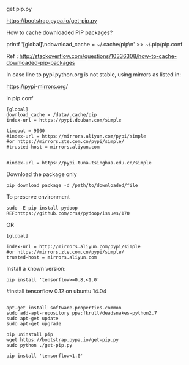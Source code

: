 get pip.py

https://bootstrap.pypa.io/get-pip.py

How to cache downloaded PIP packages? 

printf '[global]\ndownload_cache = ~/.cache/pip\n' >> ~/.pip/pip.conf

Ref : http://stackoverflow.com/questions/10336308/how-to-cache-downloaded-pip-packages


In case line to pypi.python.org is not stable, using mirrors as listed in:

https://pypi-mirrors.org/

in pip.conf

```
[global]
download_cache = /data/.cache/pip
index-url = https://pypi.douban.com/simple

timeout = 9000
#index-url = https://mirrors.aliyun.com/pypi/simple
#or https://mirrors.zte.com.cn/pypi/simple/
#trusted-host = mirrors.aliyun.com


#index-url = https://pypi.tuna.tsinghua.edu.cn/simple

```


Download the package only
```
pip download package -d /path/to/downloaded/file
```



To preserve environment

```
sudo -E pip install pydoop
REF:https://github.com/crs4/pydoop/issues/170
```

OR
```
[global]

index-url = http://mirrors.aliyun.com/pypi/simple
#or https://mirrors.zte.com.cn/pypi/simple/
trusted-host = mirrors.aliyun.com
```

Install a known version:

```
pip install 'tensorflow>=0.8,<1.0'

```


#install tensorflow 0.12 on ubuntu 14.04

```

apt-get install software-properties-common
sudo add-apt-repository ppa:fkrull/deadsnakes-python2.7
sudo apt-get update
sudo apt-get upgrade

pip uninstall pip
wget https://bootstrap.pypa.io/get-pip.py
sudo python ./get-pip.py

pip install 'tensorflow<1.0'
```

